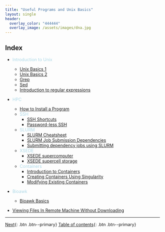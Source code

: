 ```yaml
---
title: "Useful Programs and Unix Basics"
layout: single
header:
  overlay_color: "444444"
  overlay_image: /assets/images/dna.jpg
---
```







## Index

* <span style="color:lightblue">Introduction to Unix</span>
  * [Unix Basics 1](unix-basics-1.md)
  * [Unix Basics 2](unix-basics-2.md)
  * [Grep](unix-basics-3.md)
  * [Sed](unix-basics-4.md)
  * [Introduction to regular expressions](../introduction/introduction-to-regular-expressions.md)


* <span style="color:lightblue">HPC</span>
  * [How to Install a Program](/HPC/guide-for-installing-various-types-of-programs-in-linux.md)
  * <span style="color:lightblue">SSH</span>
    * [SSH Shortcuts](/HPC/ssh-shortcuts.md)
    * [Password-less SSH](/HPC/password-less-ssh-login.md)
  * <span style="color:lightblue">SLURM</span>
    * [SLURM Cheatsheet](/HPC/SLURM/slurm-cheatsheat.md)
    * [SLURM Job Submission Dependencies](/HPC/SLURM/creating-slurm-job-submission-scripts-for-condo.md)
    * [Submitting dependency jobs using SLURM](/HPC/SLURM/submitting-dependency-jobs-using-slurm.md)
  * <span style="color:lightblue">XSEDE</span>
    * [XSEDE supercomputer](/HPC/xsede/xsede.md)
    * [XSEDE supercell storage](/HPC/xsede/using-psc-supercell-storage-for-bridges-and-greenfield.md)
  * <span style="color:lightblue">Containers</span>
    * [Introduction to Containers](/HPC/Containers/Intro_Singularity.md)
    * [Creating Containers Using Singularity](/HPC/Containers/creatingContainers.md)
    * [Modifying Existing Containers](/HPC/Containers/modifyingExistingContainers.md)
* <span style="color:lightblue">Bioawk</span>
  * [Bioawk Basics](bioawk-basics.md)

* [Viewing Files In Remote Machine Without Downloading](/HPC/viewing-files-in-remote-machine-without-downloading-locally.md)

---

[Next](/fileTransfer/downloading-files-via-wget.md){: .btn  .btn--primary}
[Table of contents](../index.md){: .btn  .btn--primary}
